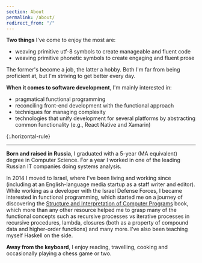 ```yaml
---
section: About
permalink: /about/
redirect_from: "/"
---
```


**Two things** I've come to enjoy the most are:

* weaving primitive utf-8 symbols to create manageable and fluent code
* weaving primitive phonetic symbols to create engaging and fluent prose

The former's become a job, the latter a hobby. Both I'm far from being proficient at, but I'm striving to get better every day.

**When it comes to software development**, I'm mainly interested in:

* pragmatical functional programming
* reconciling front-end development with the functional approach
* techniques for managing complexity
* technologies that unify development for several platforms by abstracting common functionality (e.g., React Native and Xamarin)

{:.horizontal-rule}

---

**Born and raised in Russia**, I graduated with a 5-year (MA equivalent) degree in Computer Science. For a year I worked in one of the leading Russian IT companies doing systems analysis.

In 2014 I moved to Israel, where I've been living and working since (including at an English-language media startup as a staff writer and editor). While working as a developer with the Israel Defense Forces, I became interested in functional programming, which started me on a journey of discovering the [Structure and Interpretation of Computer Programs](https://en.wikipedia.org/wiki/Structure_and_Interpretation_of_Computer_Programs) book, which more than any other resource helped me to grasp many of the functional concepts such as recursive processes vs iterative processes in recursive procedures, lambda, closures (both as a property of compound data and higher-order functions) and many more. I've also been teaching myself Haskell on the side.

**Away from the keyboard**, I enjoy reading, travelling, cooking and occasionally playing a chess game or two.
